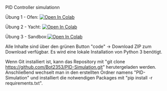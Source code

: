 PID Controller simulationn

Übung 1 - Ofen: <a href="https://colab.research.google.com/github/Bot2353/PID-Simulation/blob/main/%C3%9Cbung%201%20-%20Ein%20geregelter%20Ofen%20f%C3%BCr%20Fertigpizza.ipynb" target="_parent"><img src="https://colab.research.google.com/assets/colab-badge.svg" alt="Open In Colab"/></a>

Übung 2 - Yacht: <a href="https://colab.research.google.com/github/Bot2353/PID-Simulation/blob/main/%C3%9Cbung%202%20-%20Rette%20deine%20Yacht.ipynb" target="_parent"><img src="https://colab.research.google.com/assets/colab-badge.svg" alt="Open In Colab"/></a>

Übung 3 - Sandbox:<a href="https://colab.research.google.com/github/Bot2353/PID-Simulation/blob/main/%C3%9Cbung%203%20-%20Blanko.ipynb" target="_parent"><img src="https://colab.research.google.com/assets/colab-badge.svg" alt="Open In Colab"/></a>

Alle Inhalte sind über den grünen Button "code" -> Download ZIP zum Download verfügbar. Es wird eine lokale Installation von Python 3 benötigt.

Wenn Git installiert ist, kann das Repository mit "git clone https://github.com/Bot2353/PID-Simulation.git" herutergeladen werden.
Anschließend wechselt man in den erstellten Ordner namens "PID-Simulation" und installiert die notwendigen Packages mit "pip install -r requirements.txt".